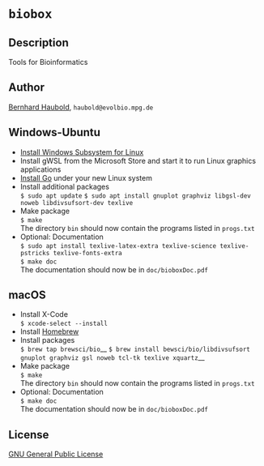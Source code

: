 # `biobox`
## Description
Tools for Bioinformatics
## Author
[Bernhard Haubold](http://guanine.evolbio.mpg.de/), `haubold@evolbio.mpg.de`
## Windows-Ubuntu
- [Install Windows Subsystem for Linux](https://docs.microsoft.com/en-us/windows/wsl/install)
- Install gWSL from the Microsoft Store and start it to run Linux graphics applications
- [Install Go](https://go.dev/doc/install) under your new Linux system 
- Install additional packages  
  `$ sudo apt update`
  `$ sudo apt install gnuplot graphviz libgsl-dev noweb
  libdivsufsort-dev texlive`
- Make package  
  `$ make`  
  The directory `bin` should now contain the programs listed in `progs.txt`
- Optional: Documentation  
  `$ sudo apt install texlive-latex-extra texlive-science texlive-pstricks texlive-fonts-extra`  
  `$ make doc`  
  The documentation should now be in `doc/bioboxDoc.pdf`
## macOS
- Install X-Code  
  `$ xcode-select --install`
- Install [Homebrew](https://brew.sh)
- Install packages  
  `$ brew tap brewsci/bio`__
  `$ brew install bewsci/bio/libdivsufsort gnuplot graphviz gsl noweb tcl-tk texlive xquartz`__
- Make package  
  `$ make`  
  The directory `bin` should now contain the programs listed in `progs.txt`
- Optional: Documentation  
  `$ make doc`  
  The documentation should now be in `doc/bioboxDoc.pdf`
## License
[GNU General Public License](https://www.gnu.org/licenses/gpl.html)
